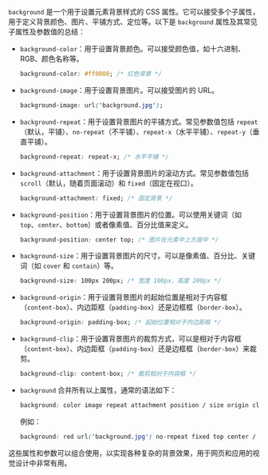 `background` 是一个用于设置元素背景样式的 CSS 属性。它可以接受多个子属性，用于定义背景颜色、图片、平铺方式、定位等。以下是 `background` 属性及其常见子属性及参数值的总结：

- `background-color`：用于设置背景颜色。可以接受颜色值，如十六进制、RGB、颜色名称等。

  ```css
  background-color: #ff0000; /* 红色背景 */
  ```

- `background-image`：用于设置背景图片。可以接受图片的 URL。

  ```css
  background-image: url('background.jpg');
  ```

- `background-repeat`：用于设置背景图片的平铺方式。常见参数值包括 `repeat`（默认，平铺）、`no-repeat`（不平铺）、`repeat-x`（水平平铺）、`repeat-y`（垂直平铺）。

  ```css
  background-repeat: repeat-x; /* 水平平铺 */
  ```

- `background-attachment`：用于设置背景图片的滚动方式。常见参数值包括 `scroll`（默认，随着页面滚动）和 `fixed`（固定在视口）。

  ```css
  background-attachment: fixed; /* 固定背景 */
  ```

- `background-position`：用于设置背景图片的位置。可以使用关键词（如 `top`、`center`、`bottom`）或者像素值、百分比值来定义。

  ```css
  background-position: center top; /* 图片在元素中上方居中 */
  ```

- `background-size`：用于设置背景图片的尺寸。可以是像素值、百分比、关键词（如 `cover` 和 `contain`）等。

  ```css
  background-size: 100px 200px; /* 宽度 100px，高度 200px */
  ```

- `background-origin`：用于设置背景图片的起始位置是相对于内容框（`content-box`）、内边距框（`padding-box`）还是边框框（`border-box`）。

  ```css
  background-origin: padding-box; /* 起始位置相对于内边距框 */
  ```

- `background-clip`：用于设置背景图片的裁剪方式，可以是相对于内容框（`content-box`）、内边距框（`padding-box`）还是边框框（`border-box`）来裁剪。

  ```css
  background-clip: content-box; /* 裁剪相对于内容框 */
  ```

- `background` 合并所有以上属性，通常的语法如下：

  ```css
  background: color image repeat attachment position / size origin clip;
  ```

  例如：

  ```css
  background: red url('background.jpg') no-repeat fixed top center / 100px 200px content-box;
  ```

这些属性和参数可以组合使用，以实现各种复杂的背景效果，用于网页和应用的视觉设计中非常有用。